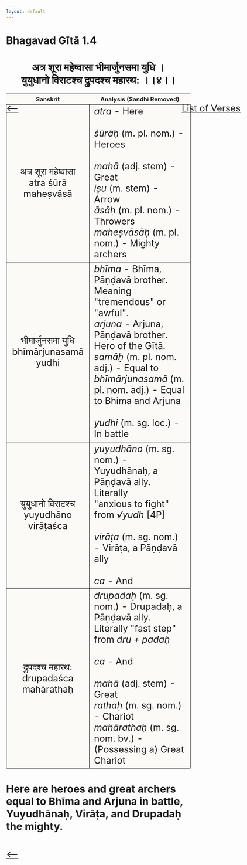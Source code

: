```yaml
---
layout: default
---
```

<!---
Text can be **bold**, _italic_, or ~~strikethrough~~.

[Link to another page](./another-page.html)

There should be whitespace between paragraphs.

There should be whitespace between paragraphs. We recommend including a README, or a file with information about your project.
--->

# Bhagavad Gītā 1.4

<style>
table {
  border-collapse: collapse;
  border-style: hidden;
}
th {
  background: #FBFAF7;
}
td {
  font-size: 25px;
  background: #FBFAF7;
  border: 1px solid black;
}
div.move {
  font-size: 25px;
}
</style>

<h1 style="text-align:center">
अत्र शूरा महेष्वासा भीमार्जुनसमा युधि ।<br>
युयुधानो विराटश्च द्रुपदश्च महारथ: ।।४।।
</h1>
<div class="move" style="position:relative;min-width:960px">
 <p style="position: absolute;left:480px;top:0"><a href="./ch1.html">List of Verses</a></p>
</div>
<div class="move" style="position:relative;min-width:960px">
 <p style="position: absolute;left:0;top:0"><a href="./v1-3.html">⟵</a></p>
</div>
<div class="move" style="position:relative;min-width:960px">
 <p style="position: absolute;right:0;top:0"><a href="./v1-5.html">⟶</a></p>
</div>

| Sanskrit  | Analysis (Sandhi Removed) |
|:-:|-|
| अत्र शूरा महेष्वासा<br>atra śūrā maheṣvāsā | <em>atra</em> - Here<br><br><em>śūrāḥ</em> (m. pl. nom.) - Heroes<br><br><em>mahā</em> (adj. stem) - Great<br><em>iṣu</em> (m. stem) - Arrow<br><em>āsāḥ</em> (m. pl. nom.) - Throwers<br><em>maheṣvāsāḥ</em> (m. pl. nom.) - Mighty archers |
| भीमार्जुनसमा युधि<br>bhīmārjunasamā yudhi | <em>bhīma</em> - Bhīma, Pāṇḍavā brother. Meaning<br>"tremendous" or "awful".<br><em>arjuna</em> - Arjuna, Pāṇḍavā brother. Hero of the Gītā.<br><em>samāḥ</em> (m. pl. nom. adj.) - Equal to<br><em>bhīmārjunasamā</em> (m. pl. nom. adj.) - Equal to Bhima and Arjuna<br><br><em>yudhi</em> (m. sg. loc.) - In battle |
| युयुधानो विराटश्च<br>yuyudhāno virāṭaśca | <em>yuyudhāno</em> (m. sg. nom.) - Yuyudhānaḥ, a Pāṇḍavā ally. Literally<br>"anxious to fight" from <em>√yudh </em> [4P]<br><br><em>virāṭa</em> (m. sg. nom.) - Virāṭa, a Pāṇḍavā ally<br><br><em>ca</em> - And |
| द्रुपदश्च महारथ:<br>drupadaśca mahārathaḥ | <em>drupadaḥ</em> (m. sg. nom.) - Drupadaḥ, a Pāṇḍavā ally. Literally "fast step" from <em>dru + padaḥ</em><br><br><em>ca</em> - And<br><br><em>mahā</em> (adj. stem) - Great<br><em>rathaḥ</em> (m. sg. nom.) - Chariot<br><em>mahārathaḥ</em> (m. sg. nom. bv.) - (Possessing a) Great Chariot |

<h1>
Here are heroes and great archers equal to Bhīma and Arjuna in battle, Yuyudhānaḥ,
Virāṭa, and Drupadaḥ the mighty.
</h1>
<div class="move" style="position:relative;min-width:960px">
 <p style="position: absolute;left:0;top:0"><a href="./v1-3.html">⟵</a></p>
</div>
<div class="move" style="position:relative;min-width:960px">
 <p style="position: absolute;right:0;top:0"><a href="./v1-5.html">⟶</a></p>
</div>
